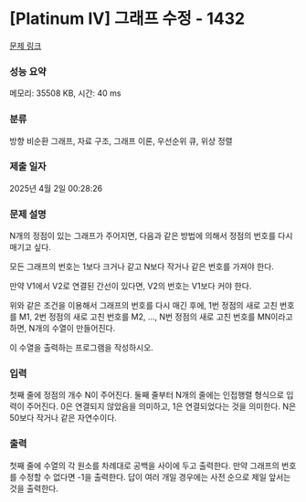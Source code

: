 # [Platinum IV] 그래프 수정 - 1432 

[문제 링크](https://www.acmicpc.net/problem/1432) 

### 성능 요약

메모리: 35508 KB, 시간: 40 ms

### 분류

방향 비순환 그래프, 자료 구조, 그래프 이론, 우선순위 큐, 위상 정렬

### 제출 일자

2025년 4월 2일 00:28:26

### 문제 설명

<p>N개의 정점이 있는 그래프가 주어지면, 다음과 같은 방법에 의해서 정점의 번호를 다시 매기고 싶다.</p>

<p>모든 그래프의 번호는 1보다 크거나 같고 N보다 작거나 같은 번호를 가져야 한다.</p>

<p>만약 V1에서 V2로 연결된 간선이 있다면, V2의 번호는 V1보다 커야 한다.</p>

<p>위와 같은 조건을 이용해서 그래프의 번호를 다시 매긴 후에, 1번 정점의 새로 고친 번호를 M1, 2번 정점의 새로 고친 번호를 M2, ..., N번 정점의 새로 고친 번호를 MN이라고 하면, N개의 수열이 만들어진다.</p>

<p>이 수열을 출력하는 프로그램을 작성하시오.</p>

### 입력 

 <p>첫째 줄에 정점의 개수 N이 주어진다. 둘째 줄부터 N개의 줄에는 인접행렬 형식으로 입력이 주어진다. 0은 연결되지 않았음을 의미하고, 1은 연결되었다는 것을 의미한다. N은 50보다 작거나 같은 자연수이다.</p>

### 출력 

 <p>첫째 줄에 수열의 각 원소를 차례대로 공백을 사이에 두고 출력한다. 만약 그래프의 번호를 수정할 수 없다면 -1을 출력한다. 답이 여러 개일 경우에는 사전 순으로 제일 앞서는 것을 출력한다.</p>


